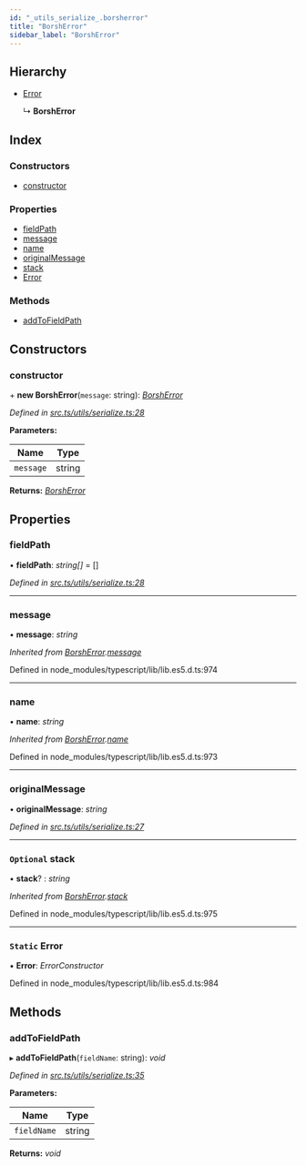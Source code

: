 ```yaml
---
id: "_utils_serialize_.borsherror"
title: "BorshError"
sidebar_label: "BorshError"
---
```


## Hierarchy

* [Error](_utils_serialize_.borsherror.md#static-error)

  ↳ **BorshError**

## Index

### Constructors

* [constructor](_utils_serialize_.borsherror.md#constructor)

### Properties

* [fieldPath](_utils_serialize_.borsherror.md#fieldpath)
* [message](_utils_serialize_.borsherror.md#message)
* [name](_utils_serialize_.borsherror.md#name)
* [originalMessage](_utils_serialize_.borsherror.md#originalmessage)
* [stack](_utils_serialize_.borsherror.md#optional-stack)
* [Error](_utils_serialize_.borsherror.md#static-error)

### Methods

* [addToFieldPath](_utils_serialize_.borsherror.md#addtofieldpath)

## Constructors

###  constructor

\+ **new BorshError**(`message`: string): *[BorshError](_utils_serialize_.borsherror.md)*

*Defined in [src.ts/utils/serialize.ts:28](https://github.com/nearprotocol/nearlib/blob/213b318/src.ts/utils/serialize.ts#L28)*

**Parameters:**

Name | Type |
------ | ------ |
`message` | string |

**Returns:** *[BorshError](_utils_serialize_.borsherror.md)*

## Properties

###  fieldPath

• **fieldPath**: *string[]* = []

*Defined in [src.ts/utils/serialize.ts:28](https://github.com/nearprotocol/nearlib/blob/213b318/src.ts/utils/serialize.ts#L28)*

___

###  message

• **message**: *string*

*Inherited from [BorshError](_utils_serialize_.borsherror.md).[message](_utils_serialize_.borsherror.md#message)*

Defined in node_modules/typescript/lib/lib.es5.d.ts:974

___

###  name

• **name**: *string*

*Inherited from [BorshError](_utils_serialize_.borsherror.md).[name](_utils_serialize_.borsherror.md#name)*

Defined in node_modules/typescript/lib/lib.es5.d.ts:973

___

###  originalMessage

• **originalMessage**: *string*

*Defined in [src.ts/utils/serialize.ts:27](https://github.com/nearprotocol/nearlib/blob/213b318/src.ts/utils/serialize.ts#L27)*

___

### `Optional` stack

• **stack**? : *string*

*Inherited from [BorshError](_utils_serialize_.borsherror.md).[stack](_utils_serialize_.borsherror.md#optional-stack)*

Defined in node_modules/typescript/lib/lib.es5.d.ts:975

___

### `Static` Error

▪ **Error**: *ErrorConstructor*

Defined in node_modules/typescript/lib/lib.es5.d.ts:984

## Methods

###  addToFieldPath

▸ **addToFieldPath**(`fieldName`: string): *void*

*Defined in [src.ts/utils/serialize.ts:35](https://github.com/nearprotocol/nearlib/blob/213b318/src.ts/utils/serialize.ts#L35)*

**Parameters:**

Name | Type |
------ | ------ |
`fieldName` | string |

**Returns:** *void*
